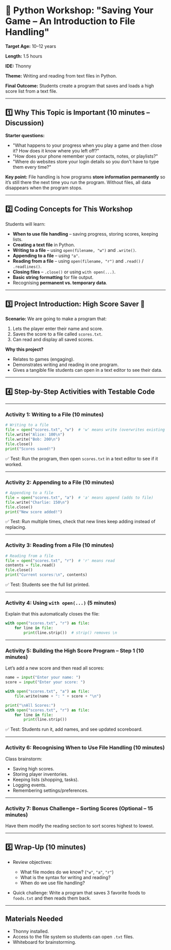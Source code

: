 # 📝 Python Workshop: **"Saving Your Game – An Introduction to File Handling"**

**Target Age:** 10–12 years

**Length:** 1.5 hours

**IDE:** Thonny

**Theme:** Writing and reading from text files in Python.

**Final Outcome:** Students create a program that saves and loads a high score list from a text file.

---

## 1️⃣ Why This Topic is Important (10 minutes – Discussion)

**Starter questions:**

* "What happens to your progress when you play a game and then close it? How does it know where you left off?"
* "How does your phone remember your contacts, notes, or playlists?"
* "Where do websites store your login details so you don’t have to type them every time?"

**Key point:**
File handling is how programs **store information permanently** so it’s still there the next time you run the program.
Without files, all data disappears when the program stops.

---

## 2️⃣ Coding Concepts for This Workshop

Students will learn:

* **When to use file handling** – saving progress, storing scores, keeping lists.
* **Creating a text file** in Python.
* **Writing to a file** – using `open(filename, "w")` and `.write()`.
* **Appending to a file** – using `"a"`.
* **Reading from a file** – using `open(filename, "r")` and `.read()` / `.readlines()`.
* **Closing files** – `.close()` or using `with open(...)`.
* **Basic string formatting** for file output.
* Recognising **permanent vs. temporary data**.

---

## 3️⃣ Project Introduction: **High Score Saver** 🎯

**Scenario:**
We are going to make a program that:

1. Lets the player enter their name and score.
2. Saves the score to a file called `scores.txt`.
3. Can read and display all saved scores.

**Why this project?**

* Relates to games (engaging).
* Demonstrates writing and reading in one program.
* Gives a tangible file students can open in a text editor to see their data.

---

## 4️⃣ Step-by-Step Activities with Testable Code

---

### **Activity 1: Writing to a File** (10 minutes)

```python
# Writing to a file
file = open("scores.txt", "w")  # 'w' means write (overwrites existing file)
file.write("Alice: 100\n")
file.write("Bob: 200\n")
file.close()
print("Scores saved!")
```

✅ Test: Run the program, then open `scores.txt` in a text editor to see if it worked.

---

### **Activity 2: Appending to a File** (10 minutes)

```python
# Appending to a file
file = open("scores.txt", "a")  # 'a' means append (adds to file)
file.write("Charlie: 150\n")
file.close()
print("New score added!")
```

✅ Test: Run multiple times, check that new lines keep adding instead of replacing.

---

### **Activity 3: Reading from a File** (10 minutes)

```python
# Reading from a file
file = open("scores.txt", "r")  # 'r' means read
contents = file.read()
file.close()
print("Current scores:\n", contents)
```

✅ Test: Students see the full list printed.

---

### **Activity 4: Using `with open(...)`** (5 minutes)

Explain that this automatically closes the file:

```python
with open("scores.txt", "r") as file:
    for line in file:
        print(line.strip())  # strip() removes \n
```

---

### **Activity 5: Building the High Score Program – Step 1** (10 minutes)

Let’s add a new score and then read all scores:

```python
name = input("Enter your name: ")
score = input("Enter your score: ")

with open("scores.txt", "a") as file:
    file.write(name + ": " + score + "\n")

print("\nAll Scores:")
with open("scores.txt", "r") as file:
    for line in file:
        print(line.strip())
```

✅ Test: Students run it, add names, and see updated scoreboard.

---

### **Activity 6: Recognising When to Use File Handling** (10 minutes)

Class brainstorm:

* Saving high scores.
* Storing player inventories.
* Keeping lists (shopping, tasks).
* Logging events.
* Remembering settings/preferences.

---

### **Activity 7: Bonus Challenge – Sorting Scores** (Optional – 15 minutes)

Have them modify the reading section to sort scores highest to lowest.

---

## 5️⃣ Wrap-Up (10 minutes)

* Review objectives:

  * What file modes do we know? (`"w"`, `"a"`, `"r"`)
  * What is the syntax for writing and reading?
  * When do we use file handling?
* Quick challenge: Write a program that saves 3 favorite foods to `foods.txt` and then reads them back.

---

## Materials Needed

* Thonny installed.
* Access to the file system so students can open `.txt` files.
* Whiteboard for brainstorming.
